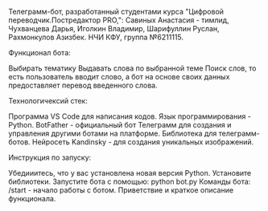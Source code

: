 Телеграмм-бот, разработанный студентами курса "Цифровой переводчик.Постредактор PRO,": Савиных Анастасия - тимлид, Чухванцева Дарья, Иголкин Владимир, Шарифуллин Руслан, Рахмонкулов Азизбек. НЧИ КФУ, группа №6211115.

Функционал бота:

Выбирать тематику
Выдавать слова по выбранной теме
Поиск слов, то есть пользователь вводит слово, а бот на основе своих данных предоставляет перевод введенного слова.

Технологичексий стек:

Программа VS Code для написания кодов.
Язык программирования - Python.
BotFather - официальный бот Телеграмм для создания и управления другими ботами на платформе.
Библиотека для телеграмм-ботов.
Нейросеть Kandinsky - для создания уникальных изображений.

Инструкция по запуску:

Убедииитесь, что у вас установлена новая версия Python.
Установите библиотеки.
Запустите бота с помощью: python bot.py
Команды бота: 
/start - начало работы с ботом. Приветствие и краткое описание функционала.
